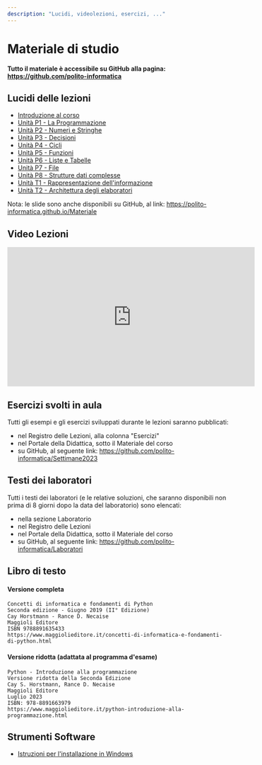 ```yaml
---
description: "Lucidi, videolezioni, esercizi, ..."
---
```


# Materiale di studio

**Tutto il materiale è accessibile su GitHub alla pagina: https://github.com/polito-informatica**
## Lucidi delle lezioni

- [Introduzione al corso](https://polito-informatica.github.io/Materiale/Unita'%200%20-%20Introduzione%20al%20corso%20(Corno).pdf)
- [Unità P1 - La Programmazione](https://polito-informatica.github.io/Materiale/P1-La_Programmazione.pdf)
- [Unità P2 - Numeri e Stringhe](https://polito-informatica.github.io/Materiale/P2-Numeri_e_stringhe.pdf)
- [Unità P3 - Decisioni](https://polito-informatica.github.io/Materiale/P3-Decisioni.pdf)
- [Unità P4 - Cicli](https://polito-informatica.github.io/Materiale/P4-Cicli.pdf)
- [Unità P5 - Funzioni](https://polito-informatica.github.io/Materiale/P5-Funzioni.pdf)
- [Unità P6 - Liste e Tabelle](https://polito-informatica.github.io/Materiale/P6-Liste_e_Tabelle.pdf)
- [Unità P7 - File](https://polito-informatica.github.io/Materiale/P7-File_e_Eccezioni.pdf)
- [Unità P8 - Strutture dati complesse](https://polito-informatica.github.io/Materiale/P8-Strutture_dati_complesse.pdf)
- [Unità T1 - Rappresentazione dell'informazione](https://polito-informatica.github.io/Materiale/T1-Rappresentazione_dati.pdf)
- [Unità T2 - Architettura degli elaboratori](https://polito-informatica.github.io/Materiale/T2-Architettura.pdf)

Nota: le slide sono anche disponibili su GitHub, al link: https://polito-informatica.github.io/Materiale

## Video Lezioni

<iframe src="https://www.youtube.com/embed/videoseries?list=PLqRTLlwsxDL_RNaOl9PPAVavu8p6j4iQZ" allowFullScreen="allowfullscreen" allow="accelerometer; autoplay; clipboard-write; encrypted-media; gyroscope; picture-in-picture" width="560" height="315" frameBorder="0"></iframe>

## Esercizi svolti in aula

Tutti gli esempi e gli esercizi sviluppati durante le lezioni saranno pubblicati:

-    nel Registro delle Lezioni, alla colonna "Esercizi"
-    nel Portale della Didattica, sotto il Materiale del corso
-    su GitHub, al seguente link: https://github.com/polito-informatica/Settimane2023


## Testi dei laboratori

Tutti i testi dei laboratori (e le relative soluzioni, che saranno disponibili non prima di 8 giorni dopo la data del laboratorio) sono elencati:

-    nella sezione Laboratorio
-    nel Registro delle Lezioni
-    nel Portale della Didattica, sotto il Materiale del corso
-    su GitHub, al seguente link: https://github.com/polito-informatica/Laboratori


## Libro di testo

#### Versione completa

```
Concetti di informatica e fondamenti di Python
Seconda edizione - Giugno 2019 (II° Edizione)
Cay Horstmann - Rance D. Necaise
Maggioli Editore
ISBN 9788891635433
https://www.maggiolieditore.it/concetti-di-informatica-e-fondamenti-di-python.html 
```

#### Versione ridotta (adattata al programma d'esame)

```
Python - Introduzione alla programmazione
Versione ridotta della Seconda Edizione
Cay S. Horstmann, Rance D. Necaise
Maggioli Editore
Luglio 2023
ISBN: 978-8891663979 
https://www.maggiolieditore.it/python-introduzione-alla-programmazione.html 
```

## Strumenti Software


-    [Istruzioni per l'installazione in Windows](https://polito-informatica.github.io/Materiale/Istruzioni/istruzioni%20installazione%20ITA-Win%202023-24.pdf)
